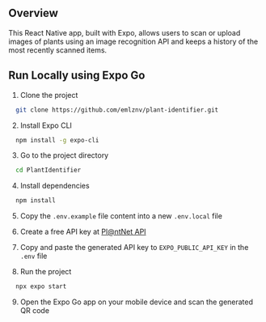 ## Overview 
This React Native app, built with Expo, allows users to scan or upload images of plants using an image recognition API and keeps a history of the most recently scanned items.

## Run Locally using Expo Go

1. Clone the project

```bash
  git clone https://github.com/emlznv/plant-identifier.git
```

2. Install Expo CLI
```bash
  npm install -g expo-cli
```

3. Go to the project directory

```bash
  cd PlantIdentifier
```

4. Install dependencies

```bash
  npm install
```
5. Copy the `.env.example` file content into a new `.env.local` file 

6. Create a free API key at [Pl@ntNet API](https://my.plantnet.org/doc/openapi)

7. Copy and paste the generated API key to `EXPO_PUBLIC_API_KEY` in the `.env` file

8. Run the project
```bash
  npx expo start
```

9. Open the Expo Go app on your mobile device and scan the generated QR code
